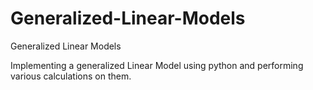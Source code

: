 # Generalized-Linear-Models
Generalized Linear Models

Implementing a generalized Linear Model using python and performing various calculations on them.
